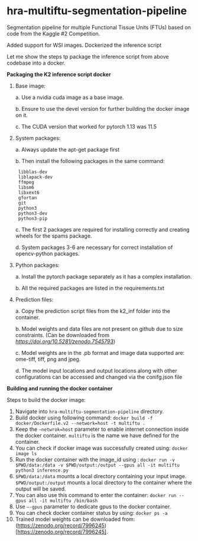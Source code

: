 # hra-multiftu-segmentation-pipeline
Segmentation pipeline for multiple Functional Tissue Units (FTUs) based on code from the Kaggle #2 Competition.

Added support for WSI images.
Dockerized the inference script

Let me show the steps tp package the inference script from above codebase into a docker.

**Packaging the K2 inference script docker**
1. Base image:

    a. Use a nvidia cuda image as a base image.
    
    b. Ensure to use the devel version for further building the docker image on it.
    
    c. The CUDA version that worked for pytorch 1.13 was 11.5
2. System packages:

    a. Always update the apt-get package first
  
    b. Then install the following packages in the same command:
  
        libblas-dev
        liblapack-dev
        ffmpeg
        libsm6
        libxext6
        gfortan
        git
        python3
        python3-dev
        python3-pip
    
   c. The first 2 packages are required for installing correctly and creating wheels for the
     spams package.
     
   d. System packages 3-6 are necessary for correct installation of opencv-python packages.
3. Python packages:

    a. Install the pytorch package separately as it has a complex installation.
  
    b. All the required packages are listed in the requirements.txt
  
4. Prediction files:

    a. Copy the prediction script files from the k2_inf folder into the container.
  
    b. Model weights and data files are not present on github due to size constraints. (Can be downloaded from *https://doi.org/10.5281/zenodo.7545793*)
  
    c. Model weights are in the .pb format and image data supported are: ome-tiff, tiff, png and jpeg.
    
    d. The model input locations and output locations along with other configurations can be accessed and changed via the conifg.json file
    
    
    
    
    

**Building and running the docker container**

Steps to build the docker image:

1. Navigate into `hra-multiftu-segmentation-pipeline` directory.
2. Build docker using following command: `docker build -f docker/Dockerfile.v2 --network=host -t multiftu .`
3. Keep the `–netwrok=host` parameter to enable internet connection inside the
docker container. `multiftu` is the name we have defined for the container.
4. You can check if docker image was successfully created using: `docker image ls`
5. Run the docker container with the image_id using : `docker run -v $PWD/data:/data -v $PWD/output:/output --gpus all -it multiftu python3 inference.py`
6. `$PWD/data:/data` mounts a local directory containing your input image. `$PWD/output:/output` mounts a local directory to the container where the output will be saved.
7. You can also use this command to enter the container: `docker run --gpus all -it multiftu /bin/bash`
8. Use `–-gpus` parameter to dedicate gpus to the docker container.
9. You can check docker container status by using: `docker ps -a`
10. Trained model weights can be downloaded from: (https://zenodo.org/record/7996245)[https://zenodo.org/record/7996245]. 

